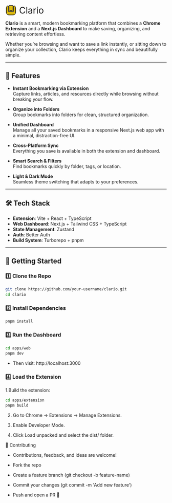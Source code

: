 <p style="display: flex; align-items: center; gap: 8px;">
  <img src="apps/web/public/logo.svg" alt="Clario Logo" width="35" height="35">
  <span style="font-size: 2em;">Clario</span>
</p>

**Clario** is a smart, modern bookmarking platform that combines a **Chrome Extension** and a **Next.js Dashboard** to make saving, organizing, and retrieving content effortless.

Whether you’re browsing and want to save a link instantly, or sitting down to organize your collection, Clario keeps everything in sync and beautifully simple.

---

## 🌟 Features

- **Instant Bookmarking via Extension**  
  Capture links, articles, and resources directly while browsing without breaking your flow.

- **Organize into Folders**  
  Group bookmarks into folders for clean, structured organization.

- **Unified Dashboard**  
  Manage all your saved bookmarks in a responsive Next.js web app with a minimal, distraction-free UI.

- **Cross-Platform Sync**  
  Everything you save is available in both the extension and dashboard.

- **Smart Search & Filters**  
  Find bookmarks quickly by folder, tags, or location.

- **Light & Dark Mode**  
  Seamless theme switching that adapts to your preferences.

---

## 🛠️ Tech Stack

- **Extension**: Vite + React + TypeScript
- **Web Dashboard**: Next.js + Tailwind CSS + TypeScript
- **State Management**: Zustand
- **Auth**: Better Auth
- **Build System**: Turborepo + pnpm

---

## 🚀 Getting Started

### 1️⃣ Clone the Repo

```bash
git clone https://github.com/your-username/clario.git
cd clario
```

### 2️⃣ Install Dependencies

```bash
pnpm install
```

### 3️⃣ Run the Dashboard

```bash
cd apps/web
pnpm dev
```

- Then visit: http://localhost:3000

### 4️⃣ Load the Extension

1.Build the extension:

```bash
cd apps/extension
pnpm build
```

2. Go to Chrome → Extensions → Manage Extensions.

3. Enable Developer Mode.

4. Click Load unpacked and select the dist/ folder.

🤝 Contributing

- Contributions, feedback, and ideas are welcome!

- Fork the repo

- Create a feature branch (git checkout -b feature-name)

- Commit your changes (git commit -m 'Add new feature')

- Push and open a PR 🚀
